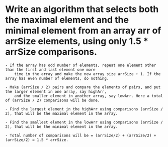   # Write an algorithm that selects both the maximal element and the minimal element from an array arr of arrSize elements, using only 1.5 * arrSize comparisons.

    - If the array has odd number of elements, repeat one element other than the first and last element one more
        time in the array and make the new array size arrSize + 1. If the array has even number of elements, do nothing.

    - Make (arrSize / 2) pairs and compare the elements of pairs, and put the larger element in one array, say highArr,
        and the smaller element in another array, say lowArr. Here a total of (arrSize / 2) comparisons will be done.

    - Find the largest element in the highArr using comparisons (arrSize / 2), that will be the maximal element in the array.

    - Find the smallest element in the lowArr using comparisons (arrSize / 2), that will be the minimal element in the array.

    - Total number of comparisons will be = (arrSize/2) + (arrSize/2) + (arrSize/2) = 1.5 * arrSize.
